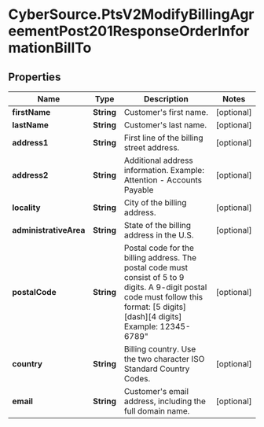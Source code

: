 # CyberSource.PtsV2ModifyBillingAgreementPost201ResponseOrderInformationBillTo

## Properties
Name | Type | Description | Notes
------------ | ------------- | ------------- | -------------
**firstName** | **String** | Customer's first name.  | [optional] 
**lastName** | **String** | Customer's last name.  | [optional] 
**address1** | **String** | First line of the billing street address.  | [optional] 
**address2** | **String** | Additional address information. Example: Attention - Accounts Payable  | [optional] 
**locality** | **String** | City of the billing address.  | [optional] 
**administrativeArea** | **String** | State of the billing address in the U.S.  | [optional] 
**postalCode** | **String** | Postal code for the billing address. The postal code must consist of 5 to 9 digits. A 9-digit postal code must follow this format: [5 digits][dash][4 digits]  Example: 12345-6789\"  | [optional] 
**country** | **String** | Billing country. Use the two character ISO Standard Country Codes.  | [optional] 
**email** | **String** | Customer's email address, including the full domain name.  | [optional] 


